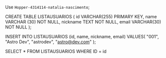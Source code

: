 Use `Hopper-4314114-natalia-nascimento`;

CREATE TABLE LISTAUSUARIOS ( 
id VARCHAR(255) PRIMARY KEY, 
name VARCHAR (30) NOT NULL, 
nickname TEXT NOT NULL, 
email VARCHAR(30) NOT NULL 
);

INSERT INTO LISTAUSUARIOS (id, name, nickname, email) 
VALUES( 
"001", 
"Astro Dev", 
"astrodev", 
"astro@dev.com" 
);

SELECT * FROM LISTAUSUARIOS
WHERE ID = id